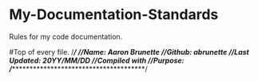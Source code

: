 # My-Documentation-Standards
Rules for my code documentation.

#Top of every file.
/*****************<filename>**************/
//Name: Aaron Brunette
//Github: abrunette
//Last Updated: 20YY/MM/DD
//Compiled with <Compiler>
//Purpose:
/*****************************************/
